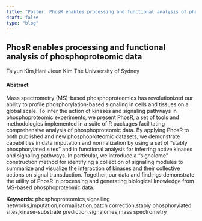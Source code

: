 ```yaml
---
title: "Poster: PhosR enables processing and functional analysis of phosphoproteomic data"
draft: false
type: "blog"
---
```


## PhosR enables processing and functional analysis of phosphoproteomic data
Taiyun Kim,Hani Jieun Kim
The Univsersity of Sydney
#### Abstract

Mass spectrometry (MS)-based phosphoproteomics has revolutionized our ability to profile phosphorylation-based signaling in cells and tissues on a global scale. To infer the action of kinases and signaling pathways in phosphoproteomic experiments, we present PhosR, a set of tools and methodologies implemented in a suite of R packages facilitating comprehensive analysis of phosphoproteomic data. By applying PhosR to both published and new phosphoproteomic datasets, we demonstrate capabilities in data imputation and normalization by using a set of “stably phosphorylated sites” and in functional analysis for inferring active kinases and signaling pathways. In particular, we introduce a “signalome” construction method for identifying a collection of signaling modules to summarize and visualize the interaction of kinases and their collective actions on signal transduction. Together, our data and findings demonstrate the utility of PhosR in processing and generating biological knowledge from MS-based phosphoproteomic data.

**Keywords:** phosphoproteomics,signalling networks,imputation,normalisation,batch correction,stably phosphorylated sites,kinase-substrate prediction,signalomes,mass spectrometry
